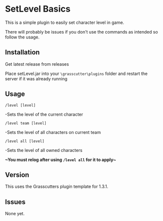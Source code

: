 # SetLevel Basics

This is a simple plugin to easily set character level in game.

There will probably be issues if you don't use the commands as intended so follow the usage.

## Installation

Get latest release from releases

Place setLevel.jar into your `\grasscutter\plugins` folder and restart the server if it was already running

## Usage

`/level [level]`

-Sets the level of the current character

`/level team [level]`

-Sets the level of all characters on current team

`/level all [level]`

-Sets the level of all owned characters

**~You must relog after using `/level all` for it to apply~**

## Version

This uses the Grasscutters plugin template for 1.3.1.

## Issues

None yet.
